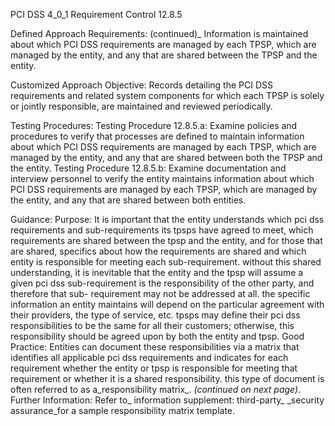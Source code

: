 PCI DSS 4_0_1 Requirement Control 12.8.5

Defined Approach Requirements:
(continued)_
Information is maintained about which PCI DSS requirements are managed by each TPSP, which are managed by the entity, and any that are shared between the TPSP and the entity.

Customized Approach Objective:
Records detailing the PCI DSS requirements and related system components for which each TPSP is solely or jointly responsible, are maintained and reviewed periodically.

Testing Procedures:
Testing Procedure 12.8.5.a: Examine policies and procedures to verify that processes are defined to maintain information about which PCI DSS requirements are managed by each TPSP, which are managed by the entity, and any that are shared between both the TPSP and the entity.
Testing Procedure 12.8.5.b: Examine documentation and interview personnel to verify the entity maintains information about which PCI DSS requirements are managed by each TPSP, which are managed by the entity, and any that are shared between both entities.

Guidance:
Purpose: It is important that the entity understands which pci dss requirements and sub-requirements its tpsps have agreed to meet, which requirements are shared between the tpsp and the entity, and for those that are shared, specifics about how the requirements are shared and which entity is responsible for meeting each sub-requirement. without this shared understanding, it is inevitable that the entity and the tpsp will assume a given pci dss sub-requirement is the responsibility of the other party, and therefore that sub- requirement may not be addressed at all. the specific information an entity maintains will depend on the particular agreement with their providers, the type of service, etc. tpsps may define their pci dss responsibilities to be the same for all their customers; otherwise, this responsibility should be agreed upon by both the entity and tpsp. Good Practice: Entities can document these responsibilities via a matrix that identifies all applicable pci dss requirements and indicates for each requirement whether the entity or tpsp is responsible for meeting that requirement or whether it is a shared responsibility. this type of document is often referred to as a_responsibility matrix_. _(continued on next page)_. Further Information: Refer to_ information supplement: third-party_ _security assurance_for a sample responsibility matrix template.